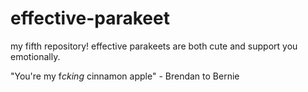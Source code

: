 # effective-parakeet
my fifth repository! effective parakeets are both cute and support you emotionally.

"You're my f*cking* cinnamon apple" - Brendan to Bernie
